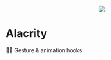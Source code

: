 <p align="center">
  <img src="https://user-images.githubusercontent.com/19414503/176541344-56609c1a-1c44-4abc-8c8c-dd2b7042eab5.png" />
</p>

# Alacrity
🙈🙉 Gesture &amp; animation hooks

